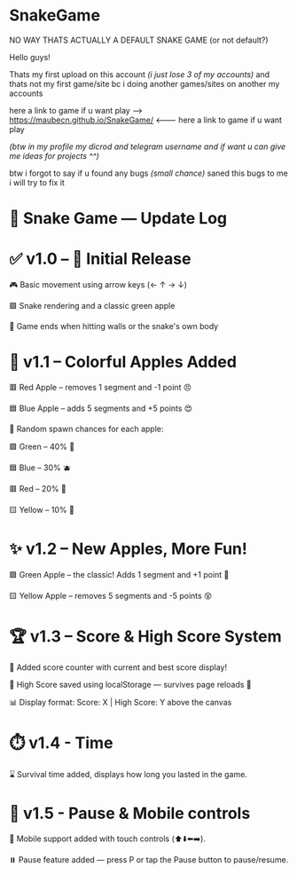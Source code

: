 # SnakeGame
NO WAY THATS ACTUALLY A DEFAULT SNAKE GAME (or not default?)

Hello guys!

Thats my first upload on this account *(i just lose 3 of my accounts)*
and thats not my first game/site bc i doing another games/sites on another my accounts

here a link to game if u want play --> https://maubecn.github.io/SnakeGame/ <--- here a link to game if u want play

*(btw in my profile my dicrod and telegram username and if want u can give me ideas for projects ^^)*

btw i forgot to say if u found any bugs *(small chance)* saned this bugs to me i will try to fix it

# 📝 Snake Game — Update Log
# ✅ v1.0 – 🎉 Initial Release
🎮 Basic movement using arrow keys (← ↑ → ↓)

🟪 Snake rendering and a classic green apple

🛑 Game ends when hitting walls or the snake's own body

# 🍎 v1.1 – Colorful Apples Added
🟥 Red Apple – removes 1 segment and -1 point 😠

🟦 Blue Apple – adds 5 segments and +5 points 😍

🔁 Random spawn chances for each apple:

🟩 Green – 40% 🍏

🟦 Blue – 30% 🫐

🟥 Red – 20% 🍎

🟨 Yellow – 10% 🍋

# ✨ v1.2 – New Apples, More Fun!
🟩 Green Apple – the classic! Adds 1 segment and +1 point 🍏

🟨 Yellow Apple – removes 5 segments and -5 points 😵

# 🏆 v1.3 – Score & High Score System
🧮 Added score counter with current and best score display!

🏅 High Score saved using localStorage — survives page reloads 🔄

📊 Display format: Score: X | High Score: Y above the canvas

# ⏱️ v1.4 - Time
⌛ Survival time added, displays how long you lasted in the game.

# 📱 v1.5 - Pause & Mobile controls
📲 Mobile support added with touch controls (⬆️⬇️⬅️➡️).

⏸️ Pause feature added — press P or tap the Pause button to pause/resume.

